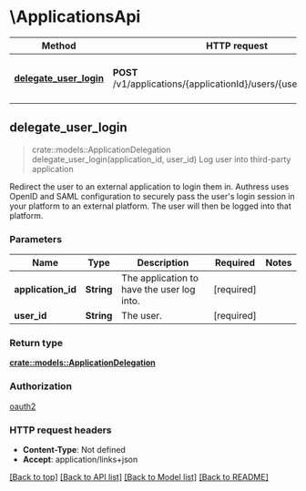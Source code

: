 # \ApplicationsApi
Method | HTTP request | Description
------------- | ------------- | -------------
[**delegate_user_login**](ApplicationsApi.md#delegate_user_login) | **POST** /v1/applications/{applicationId}/users/{userId}/delegation | Log user into third-party application



## delegate_user_login

> crate::models::ApplicationDelegation delegate_user_login(application_id, user_id)
Log user into third-party application

Redirect the user to an external application to login them in. Authress uses OpenID and SAML configuration to securely pass the user's login session in your platform to an external platform. The user will then be logged into that platform.

### Parameters


Name | Type | Description  | Required | Notes
------------- | ------------- | ------------- | ------------- | -------------
**application_id** | **String** | The application to have the user log into. | [required] |
**user_id** | **String** | The user. | [required] |

### Return type

[**crate::models::ApplicationDelegation**](ApplicationDelegation.md)

### Authorization

[oauth2](./README.md#oauth2)

### HTTP request headers

- **Content-Type**: Not defined
- **Accept**: application/links+json

[[Back to top]](#) [[Back to API list]](./README.md#documentation-for-api-endpoints) [[Back to Model list]](./README.md#documentation-for-models) [[Back to README]](./README.md)

